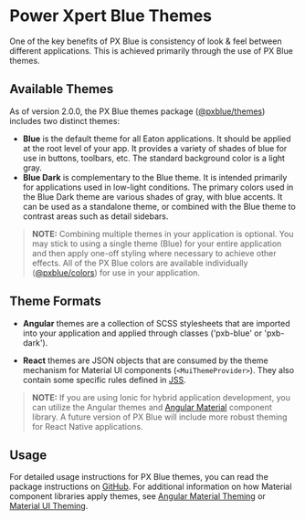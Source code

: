# Power Xpert Blue Themes
One of the key benefits of PX Blue is consistency of look & feel between different applications. This is achieved primarily through the use of PX Blue themes.

## Available Themes
As of version 2.0.0, the PX Blue themes package ([@pxblue/themes](https://www.npmjs.com/package/@pxblue/themes)) includes two distinct themes:

- **Blue** is the default theme for all Eaton applications. It should be applied at the root level of your app. It provides a variety of shades of blue for use in buttons, toolbars, etc. The standard background color is a light gray.
- **Blue Dark** is complementary to the Blue theme. It is intended primarily for applications used in low-light conditions. The primary colors used in the Blue Dark theme are various shades of gray, with blue accents. It can be used as a standalone theme, or combined with the Blue theme to contrast areas such as detail sidebars. 

> **NOTE:** Combining multiple themes in your application is optional. You may stick to using a single theme (Blue) for your entire application and then apply one-off styling where necessary to achieve other effects. All of the PX Blue colors are available individually ([@pxblue/colors](https://www.npmjs.com/package/@pxblue/colors)) for use in your application.

<!-- {{ angular stackblitz=https://stackblitz.com/edit/pxblue-themes-angular?embed=1&file=src/app/app.component.ts&hideNavigation=1&view=preview }} -->
<!-- {{ react stackblitz=https://stackblitz.com/edit/pxblue-themes-react?embed=1&file=App.js&hideNavigation=1&view=preview }} -->

## Theme Formats
- **Angular** themes are a collection of SCSS stylesheets that are imported into your application and applied through classes ('pxb-blue' or 'pxb-dark').

- **React** themes are JSON objects that are consumed by the theme mechanism for Material UI components (```<MuiThemeProvider>```). They also contain some specific rules defined in [JSS](https://material-ui.com/customization/css-in-js/).

> **NOTE:** If you are using Ionic for hybrid application development, you can utilize the Angular themes and [Angular Material](https://material.angular.io/components/categories) component library. A future version of PX Blue will include more robust theming for React Native applications.

## Usage
For detailed usage instructions for PX Blue themes, you can read the package instructions on [GitHub](https://github.com/pxblue/themes#px-blue-themes-for-eaton-applications). For additional information on how Material component libraries apply themes, see [Angular Material Theming](https://material.angular.io/guide/theming) or [Material UI Theming](https://material-ui.com/customization/themes/).

